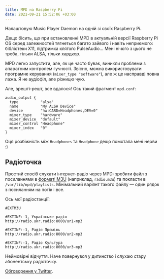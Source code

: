 ```yaml
---
title: MPD на Raspberry Pi
date: 2021-09-21 15:52:06 +03:00
---
```


Налаштовую Music Player Daemon на одній зі своїх Raspberry Pi.

Дещо бісить, що при встановленні MPD в актуальній версії Raspberry Pi OS серед залежностей тягнеться багато зайвого і навіть неприємого: бібліотеки X11, підтримка клятого PulseAudio… Мені нічого з цього не треба, тільки ALSA, тільки хардкор.

MPD легко запустити, але, як це часто буває, виникли проблеми з апаратним контролем гучності. Звісно, можна використовувати програмне керування (`mixer_type "software"`), але ж це насправді повна лажа. Я не аудіофіл, але різницю чую.

Але, врешті-решт, все вдалося! Ось такий фрагмент `mpd.conf`:

```
audio_output {
  type          "alsa"
  name          "My ALSA Device"
  device        "hw:CARD=Headphones,DEV=0"
  mixer_type    "hardware"
  mixer_device  "default"
  mixer_control "Headphone"
  mixer_index   "0"
}
```

Оця розбіжність між `Headphones` та `Headphone` дещо помотала мені нерви :)


Радіоточка
----------

Простий спосіб слухати інтернет-радіо через MPD: зробити файл з посиланнями в [форматі M3U][2] (наприклад, `radio.m3u`) та покласти в `/var/lib/mpd/playlists`. Мінімальний варіянт такого файлу — один рядок з посиланням на потік і все.

Ось мої радіостанції:

```m3u
#EXTM3U

#EXTINF:-1, Українське радіо
http://radio.ukr.radio:8000/ur1-mp3

#EXTINF:-1, Радіо Промінь
http://radio.ukr.radio:8000/ur2-mp3

#EXTINF:-1, Радіо Культура
http://radio.ukr.radio:8000/ur3-mp3
```

Неймовірні відчуття. Наче повернувся у дитинство і слухаю стару абонентську радіоточку.

[Обговорення у Twitter][1].

[1]: https://twitter.com/kastaneda/status/1440296705564418057
[2]: https://uk.wikipedia.org/wiki/M3U
